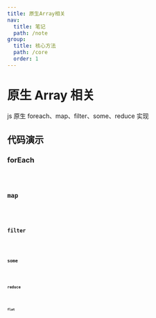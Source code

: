 ```yaml
---
title: 原生Array相关
nav:
  title: 笔记
  path: /note
group:
  title: 核心方法
  path: /core
  order: 1
---
```


# 原生 Array 相关

js 原生 foreach、map、filter、some、reduce 实现

## 代码演示

### forEach

<code src="./demo/for-each.tsx" />

### map

<code src="./demo/map.tsx" />

### filter

<code src="./demo/filter.tsx" />

### some

<code src="./demo/some.tsx" />

### reduce

<code src="./demo/reduce.tsx" />

### flat

<code src="./demo/flat.tsx" />

